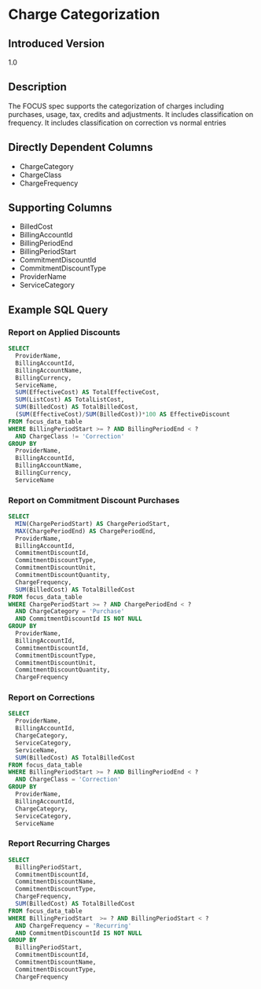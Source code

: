 # Charge Categorization

## Introduced Version

1.0

## Description

The FOCUS spec supports the categorization of charges including purchases, usage, tax, credits and adjustments. It includes classification on frequency. It includes classification on correction vs normal entries

## Directly Dependent Columns

* ChargeCategory
* ChargeClass
* ChargeFrequency

## Supporting Columns

* BilledCost
* BillingAccountId
* BillingPeriodEnd
* BillingPeriodStart
* CommitmentDiscountId
* CommitmentDiscountType
* ProviderName
* ServiceCategory

## Example SQL Query

### Report on Applied Discounts

```sql
SELECT
  ProviderName,
  BillingAccountId,
  BillingAccountName,
  BillingCurrency,
  ServiceName,
  SUM(EffectiveCost) AS TotalEffectiveCost,
  SUM(ListCost) AS TotalListCost,
  SUM(BilledCost) AS TotalBilledCost,
  (SUM(EffectiveCost)/SUM(BilledCost))*100 AS EffectiveDiscount
FROM focus_data_table
WHERE BillingPeriodStart >= ? AND BillingPeriodEnd < ?
  AND ChargeClass != 'Correction'
GROUP BY
  ProviderName,
  BillingAccountId,
  BillingAccountName,
  BillingCurrency,
  ServiceName
```

### Report on Commitment Discount Purchases

```sql
SELECT
  MIN(ChargePeriodStart) AS ChargePeriodStart,
  MAX(ChargePeriodEnd) AS ChargePeriodEnd,
  ProviderName,
  BillingAccountId,
  CommitmentDiscountId,
  CommitmentDiscountType,
  CommitmentDiscountUnit,
  CommitmentDiscountQuantity,
  ChargeFrequency,
  SUM(BilledCost) AS TotalBilledCost
FROM focus_data_table
WHERE ChargePeriodStart >= ? AND ChargePeriodEnd < ?
  AND ChargeCategory = 'Purchase'
  AND CommitmentDiscountId IS NOT NULL
GROUP BY
  ProviderName,
  BillingAccountId,
  CommitmentDiscountId,
  CommitmentDiscountType,
  CommitmentDiscountUnit,
  CommitmentDiscountQuantity,
  ChargeFrequency
```

### Report on Corrections

```sql
SELECT
  ProviderName,
  BillingAccountId,
  ChargeCategory,
  ServiceCategory,
  ServiceName,
  SUM(BilledCost) AS TotalBilledCost
FROM focus_data_table
WHERE BillingPeriodStart >= ? AND BillingPeriodEnd < ?
  AND ChargeClass = 'Correction'
GROUP BY
  ProviderName,
  BillingAccountId,
  ChargeCategory,
  ServiceCategory,
  ServiceName
```

### Report Recurring Charges

```sql
SELECT
  BillingPeriodStart,
  CommitmentDiscountId,
  CommitmentDiscountName,
  CommitmentDiscountType,
  ChargeFrequency,
  SUM(BilledCost) AS TotalBilledCost
FROM focus_data_table
WHERE BillingPeriodStart  >= ? AND BillingPeriodStart < ?
  AND ChargeFrequency = 'Recurring'
  AND CommitmentDiscountId IS NOT NULL
GROUP BY
  BillingPeriodStart,
  CommitmentDiscountId,
  CommitmentDiscountName,
  CommitmentDiscountType,
  ChargeFrequency
```
